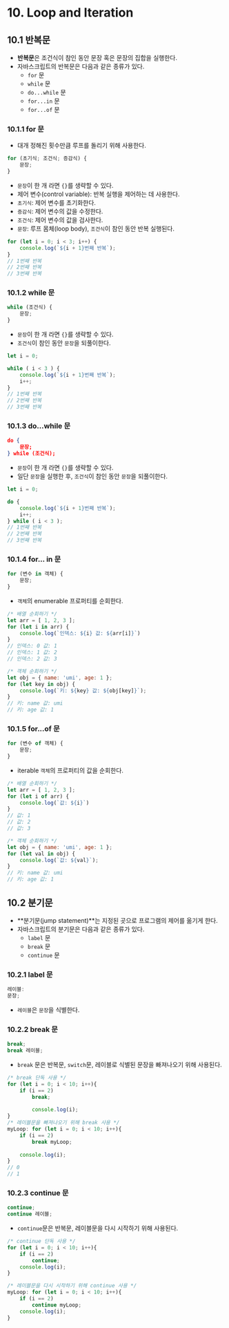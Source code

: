 # 10. Loop and Iteration

## 10.1 반복문

- **반복문**은 조건식이 참인 동안 문장 혹은 문장의 집합을 실행한다.
- 자바스크립트의 반복문은 다음과 같은 종류가 있다.
  - `for` 문
  - `while` 문
  - `do...while` 문
  - `for...in` 문
  - `for...of` 문



### 10.1.1 for 문

- 대개 정해진 횟수만큼 루프를 돌리기 위해 사용한다.

```js
for (초기식; 조건식; 증감식) {
    문장;
}
```

- `문장`이 한 개 라면 `{}`를 생략할 수 있다.
- 제어 변수(control variable): 반복 실행을 제어하는 데 사용한다.
- `초기식`: 제어 변수를 초기화한다.
- `증감식`: 제어 변수의 값을 수정한다.
- `조건식`: 제어 변수의 값을 검사한다.
- `문장`: 루프 몸체(loop body), `조건식`이 참인 동안 반복 실행된다.

```js
for (let i = 0; i < 3; i++) {
	console.log(`${i + 1}번째 반복`);
}
// 1번째 반복
// 2번째 반복
// 3번째 반복
```



### 10.1.2 while 문

```js
while (조건식) {
    문장;
}
```

- `문장`이 한 개 라면 `{}`를 생략할 수 있다.
- `조건식`이 참인 동안 `문장`을 되풀이한다.

```js
let i = 0;

while ( i < 3 ) {
    console.log(`${i + 1}번째 반복`);
    i++;
}
// 1번째 반복
// 2번째 반복
// 3번째 반복
```



### 10.1.3 do...while 문

```json
do {
    문장;
} while (조건식);
```

- `문장`이 한 개 라면 `{}`를 생략할 수 있다.
- 일단 `문장`을 실행한 후, `조건식`이 참인 동안 `문장`을 되풀이한다.



```js
let i = 0;

do {
    console.log(`${i + 1}번째 반복`);
    i++;
} while ( i < 3 );
// 1번째 반복
// 2번째 반복
// 3번째 반복
```



### 10.1.4 for... in 문

```js
for (변수 in 객체) {
    문장;
}
```

- `객체`의 enumerable 프로퍼티를 순회한다.

```js
/* 배열 순회하기 */
let arr = [ 1, 2, 3 ];
for (let i in arr) {
    console.log(`인덱스: ${i} 값: ${arr[i]}`)
}
// 인덱스: 0 값: 1
// 인덱스: 1 값: 2
// 인덱스: 2 값: 3

/* 객체 순회하기 */
let obj = { name: 'umi', age: 1 };
for (let key in obj) {
    console.log(`키: ${key} 값: ${obj[key]}`);
}
// 키: name 값: umi
// 키: age 값: 1
```



### 10.1.5 for...of 문

```js
for (변수 of 객체) {
    문장;
}
```

- iterable `객체`의 프로퍼티의 값을 순회한다.

```js
/* 배열 순회하기 */
let arr = [ 1, 2, 3 ];
for (let i of arr) {
    console.log(`값: ${i}`)
}
// 값: 1
// 값: 2
// 값: 3

/* 객체 순회하기 */
let obj = { name: 'umi', age: 1 };
for (let val in obj) {
    console.log(`값: ${val}`);
}
// 키: name 값: umi
// 키: age 값: 1
```



## 10.2 분기문

- **분기문(jump statement)**는 지정된 곳으로 프로그램의 제어를 옮기게 한다.
- 자바스크립트의 분기문은 다음과 같은 종류가 있다.
  - `label` 문
  - `break` 문
  - `continue` 문



### 10.2.1 label 문

```js
레이블:
문장;
```

- `레이블`은 `문장`을 식별한다.



### 10.2.2 break 문

```js
break;
break 레이블;
```

- `break` 문은 반복문, `switch`문, 레이블로 식별된 문장을 빠져나오기 위해 사용된다.

```js
/* break 단독 사용 */
for (let i = 0; i < 10; i++){
    if (i == 2)
        break;
    
		console.log(i);
}
/* 레이블문을 빠져나오기 위해 break 사용 */
myLoop: for (let i = 0; i < 10; i++){
    if (i == 2)
        break myLoop;
    
    console.log(i);
}
// 0
// 1
```



### 10.2.3 continue 문

```js
continue;
continue 레이블;
```

- `continue`문은 반복문, 레이블문을 다시 시작하기 위해 사용된다.

```js
/* continue 단독 사용 */
for (let i = 0; i < 10; i++){
    if (i == 2)
        continue;
    console.log(i);
}

/* 레이블문을 다시 시작하기 위해 continue 사용 */
myLoop: for (let i = 0; i < 10; i++){
    if (i == 2)
        continue myLoop;
	console.log(i);
}
```